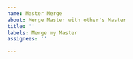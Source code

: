 ```yaml
---
name: Master Merge
about: Merge Master with other's Master
title: ''
labels: Merge my Master
assignees: ''

---
```



